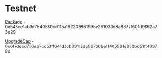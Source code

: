# Testnet

[Package](https://testnet.suivision.xyz/package/0x543ce1ab9d7540580cd115a162206861995e261030d8a8377f601d9862a73e29) - 0x543ce1ab9d7540580cd115a162206861995e261030d8a8377f601d9862a73e29

[UpgradeCap](https://testnet.suivision.xyz/object/0x6f7deed736ab7cc53ff641d2cb99112de90730ba11405991a030bd51fbf6978d) - 0x6f7deed736ab7cc53ff641d2cb99112de90730ba11405991a030bd51fbf6978d
